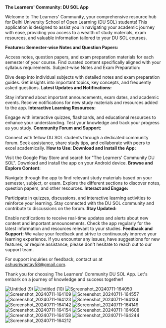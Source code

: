 **The Learners' Community: DU SOL App**

Welcome to The Learners' Community, your comprehensive resource hub for Delhi University School of Open Learning (DU SOL) students! This application is designed to assist you in navigating your academic journey with ease, providing you access to a wealth of study materials, exam resources, and valuable information tailored to your DU SOL courses.

**Features:
Semester-wise Notes and Question Papers:**

Access notes, question papers, and exam preparation materials for each semester of your course.
Find curated content specifically aligned with your syllabus requirements.
Subject-wise Notes and Exam Preparation:

Dive deep into individual subjects with detailed notes and exam preparation guides.
Get insights into important topics, key concepts, and frequently asked questions.
**Latest Updates and Notifications:**

Stay informed about important announcements, exam dates, and academic events.
Receive notifications for new study materials and resources added to the app.
**Interactive Learning Resources:**

Engage with interactive quizzes, flashcards, and educational resources to enhance your understanding.
Test your knowledge and track your progress as you study.
**Community Forum and Support:**

Connect with fellow DU SOL students through a dedicated community forum.
Seek assistance, share study tips, and collaborate with peers to excel academically.
**How to Use:
Download and Install the App:**

Visit the Google Play Store and search for "The Learners' Community DU SOL".
Download and install the app on your Android device.
**Browse and Explore Content:**

Navigate through the app to find relevant study materials based on your semester, subject, or exam.
Explore the different sections to discover notes, question papers, and other resources.
**Interact and Engage:**

Participate in quizzes, discussions, and interactive learning activities to reinforce your learning.
Stay connected with the DU SOL community and contribute to discussions on the forum.
**Stay Updated:**

Enable notifications to receive real-time updates and alerts about new content and important announcements.
Check the app regularly for the latest information and resources relevant to your studies.
**Feedback and Support:**
We value your feedback and strive to continuously improve your learning experience. If you encounter any issues, have suggestions for new features, or require assistance, please don't hesitate to reach out to our support team.

For support inquiries or feedback, contact us at ashusriwastav58@gmail.com.

Thank you for choosing The Learners' Community DU SOL App. Let's embark on a journey of knowledge and success together!


![Untitled (9)](https://github.com/AshuSriwastav07/The-Learners-Community-DU-SOL/assets/68800012/750997cb-2e72-4a69-93f1-97bfd8127bb4)
![Untitled (10)](https://github.com/AshuSriwastav07/The-Learners-Community-DU-SOL/assets/68800012/a16e901d-5a4a-4b5b-8001-9efd0ebfc6a6)
![Screenshot_20240711-164050](https://github.com/AshuSriwastav07/The-Learners-Community-DU-SOL/assets/68800012/f1c40f14-5b7f-4220-8563-0cffb260d9b6)
![Screenshot_20240711-164109](https://github.com/AshuSriwastav07/The-Learners-Community-DU-SOL/assets/68800012/d5c27f96-b778-406b-9578-5d44d6e56ba4)
![Screenshot_20240711-164557](https://github.com/AshuSriwastav07/The-Learners-Community-DU-SOL/assets/68800012/e91bf639-2d9d-4392-8e14-c0e812c504b3)
![Screenshot_20240711-164123](https://github.com/AshuSriwastav07/The-Learners-Community-DU-SOL/assets/68800012/ac028f8a-621b-48e2-9506-b929be8eb04f)
![Screenshot_20240711-164134](https://github.com/AshuSriwastav07/The-Learners-Community-DU-SOL/assets/68800012/c1e6be1b-a2c3-455a-899f-d97a421a3568)
![Screenshot_20240711-164142](https://github.com/AshuSriwastav07/The-Learners-Community-DU-SOL/assets/68800012/02be705e-a3cf-42ba-806d-ec8ba259756d)
![Screenshot_20240711-164149](https://github.com/AshuSriwastav07/The-Learners-Community-DU-SOL/assets/68800012/21f030b4-be74-424d-9ea3-da2cadba9462)
![Screenshot_20240711-164154](https://github.com/AshuSriwastav07/The-Learners-Community-DU-SOL/assets/68800012/411f7259-327d-472f-979c-e88311bfd273)
![Screenshot_20240711-164608](https://github.com/AshuSriwastav07/The-Learners-Community-DU-SOL/assets/68800012/e9d6c022-29d1-4ea7-be4e-16561debedc0)
![Screenshot_20240711-164158](https://github.com/AshuSriwastav07/The-Learners-Community-DU-SOL/assets/68800012/2b8ab5af-006c-494c-b503-335a6a101a58)
![Screenshot_20240711-164244](https://github.com/AshuSriwastav07/The-Learners-Community-DU-SOL/assets/68800012/97fd9a0f-648a-4507-8b43-82818fd70dda)
![Screenshot_20240711-164212](https://github.com/AshuSriwastav07/The-Learners-Community-DU-SOL/assets/68800012/05a1c0f5-b29b-4b97-96e8-aa61879a9c4b)



